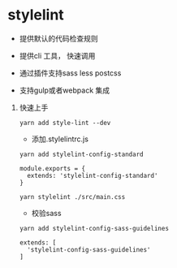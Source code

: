 # stylelint


* 提供默认的代码检查规则

* 提供cli 工具， 快速调用

* 通过插件支持sass  less postcss

* 支持gulp或者webpack 集成


1. 快速上手
    

    ```
    yarn add style-lint --dev
    ```

    * 添加.stylelintrc.js

    ```
    yarn add stylelint-config-standard
    ```

    ```
    module.exports = {
      extends: 'stylelint-config-standard'
    }
    ```

    ```
    yarn stylelint ./src/main.css
    ```
    * 校验sass

    ```
    yarn add stylelint-config-sass-guidelines
    ```

    ```
    extends: [
      'stylelint-config-sass-guidelines'
    ]
    ```